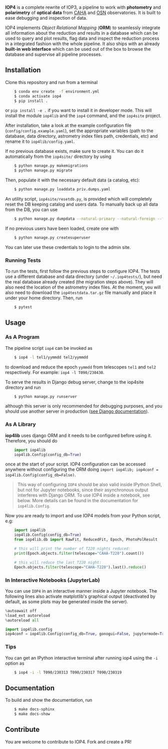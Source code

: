 
**IOP4** is a complete rewrite of IOP3, a pipeline to work with **photometry** and **polarimetry** of **optical data** from [CAHA](https://www.caha.es/es/) and [OSN](https://www.osn.iaa.csic.es/) observatories. It is built to ease debugging and inspection of data.

IOP4 implements _Object Relational Mapping_ (**ORM**) to seamlessly integrate all information about the reduction and results in a database which can be used to query and plot results, flag data and inspect the reduction process in a integrated fashion with the whole pipeline. It also ships with an already **built-in web interface** which can be used out of the box to browse the database and supervise all pipeline processes.


## Installation
Clone this repository and run from a terminal
```bash
    $ conda env create  -f environment.yml
    $ conda activate iop4
    $ pip install .
```
or `pip install -e .` if you want to install it in developer mode. This will install the module `iop4lib` and the `iop4` command, and the `iop4site` project.

After installation, take a look at the example configuration file (`config/config.example.yaml`), set the appropriate variables (path to the database, data directory, astrometry index files path, credentials, etc) and rename it to `iop4lib/config.yaml`.

If no previous database exists, make sure to create it. You can do it automatically from the `iop4site/` directory by using
```bash
    $ python manage.py makemigrations
    $ python manage.py migrate
```
Then, populate it with the necessary default data (a catalog, etc):
```bash
    $ python manage.py loaddata priv.dumps.yaml
```
An utility script, `iop4site/resetdb.py`, is provided which will completely reset the DB keeping catalog and users data. To manually back up all data from the DB, you can use
```bash
    $ python manage.py dumpdata --natural-primary --natural-foreign --format=yaml > priv.dumps.yaml
```
If no previous users have been loaded, create one with
```bash
    $ python manage.py createsuperuser
```
You can later use these credentials to login to the admin site.

### Running Tests
To run the tests, first follow the previous steps to configure IOP4. The tests use a different database and data directory (under `~/.iop4tests/`), but need the real database already created (the migration steps above). They will also need the location of the astrometry index files. At the moment, you will also need to download the `iop4testdata.tar.gz` file manually and place it under your home directory. Then, run
```bash
    $ pytest
```

## Usage
### As A Program
The pipeline script `iop4` can be invoked as
```bash
    $ iop4 -l tel1/yymmdd tel2/yymmdd
```
to download and reduce the epoch `yymmdd` from telescopes `tel1` and `tel2` respectively. For example: `iop4 -l T090/230430`.

To serve the results in Django debug server, change to the iop4site directory and run
```bash
    $ python manage.py runserver
```
although this server is only recommended for debugging purposes, and you should use another server in production ([see Django documentation](https://docs.djangoproject.com/en/dev/ref/django-admin/#runserver)).

### As A Library
**iop4lib** uses django ORM and it needs to be configured before using it. Therefore, you should do
```python
    import iop4lib
    iop4lib.Config(config_db=True)
```
once at the start of your script. IOP4 configuration can be accessed anywhere without configuring the ORM doing `import iop4lib; iop4conf = iop4lib.Config(config_db=False)`.

> This way of configuring `IOP4` should be also valid inside IPython Shell, but not for Jupyter notebooks, since their asynchronous output interferes with Django ORM. To use IOP4 inside a notebook, see below. More details can be found in the documentation for `iop4lib.Config`.

Now you are ready to import and use IOP4 models from your Python script, e.g:
```python
    import iop4lib
    iop4lib.Config(config_db=True)
    from iop4lib.db import RawFit, ReducedFit, Epoch, PhotoPolResult

    # this will print the number of T220 nights reduced:
    print(Epoch.objects.filter(telescope="CAHA-T220").count()) 

    # this will reduce the last T220 night:
    Epoch.objects.filter(telescope="CAHA-T220").last().reduce()
```

### In Interactive Notebooks (JupyterLab)
You can use `IOP4` in an interactive manner inside a Jupyter notebook. The following lines also activate matplotlib's graphical output (deactivated by default, as some plots may be generated inside the server).
```python
%autoawait off
%load_ext autoreload
%autoreload all

import iop4lib.config
iop4conf = iop4lib.Config(config_db=True, gonogui=False, jupytermode=True)   
```

### Tips
You can get an IPython interactive terminal after running iop4 using the `-i` option as
```bash
    $ iop4 -i -l T090/230313 T090/230317 T090/230319
```

## Documentation
To build and show the documentation, run
````bash
    $ make docs-sphinx
    $ make docs-show
````

## Contribute

You are welcome to contribute to IOP4. Fork and create a PR!
